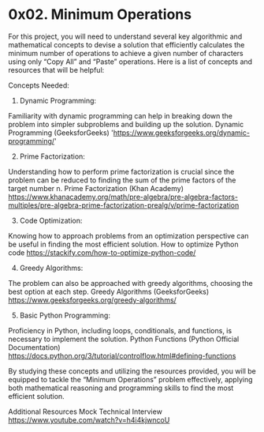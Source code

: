 # 0x02. Minimum Operations

For this project, you will need to understand several key algorithmic and mathematical concepts to devise a solution that efficiently calculates the minimum number of operations to achieve a given number of characters using only “Copy All” and “Paste” operations. Here is a list of concepts and resources that will be helpful:

Concepts Needed:
1. Dynamic Programming:

Familiarity with dynamic programming can help in breaking down the problem into simpler subproblems and building up the solution.
Dynamic Programming (GeeksforGeeks) 'https://www.geeksforgeeks.org/dynamic-programming/'

2. Prime Factorization:

Understanding how to perform prime factorization is crucial since the problem can be reduced to finding the sum of the prime factors of the target number n.
Prime Factorization (Khan Academy) https://www.khanacademy.org/math/pre-algebra/pre-algebra-factors-multiples/pre-algebra-prime-factorization-prealg/v/prime-factorization

3. Code Optimization:

Knowing how to approach problems from an optimization perspective can be useful in finding the most efficient solution.
How to optimize Python code https://stackify.com/how-to-optimize-python-code/

4. Greedy Algorithms:

The problem can also be approached with greedy algorithms, choosing the best option at each step.
Greedy Algorithms (GeeksforGeeks) https://www.geeksforgeeks.org/greedy-algorithms/

5. Basic Python Programming:

Proficiency in Python, including loops, conditionals, and functions, is necessary to implement the solution.
Python Functions (Python Official Documentation) https://docs.python.org/3/tutorial/controlflow.html#defining-functions

By studying these concepts and utilizing the resources provided, you will be equipped to tackle the “Minimum Operations” problem effectively, applying both mathematical reasoning and programming skills to find the most efficient solution.

Additional Resources
Mock Technical Interview  https://www.youtube.com/watch?v=h4i4kjwncoU
